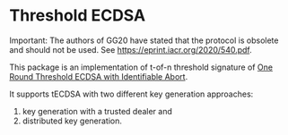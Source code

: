 # Threshold ECDSA

Important: The authors of GG20 have stated that the protocol is obsolete and should not be used. See https://eprint.iacr.org/2020/540.pdf.


This package is an implementation of t-of-n threshold signature of
[One Round Threshold ECDSA with Identifiable Abort](https://eprint.iacr.org/2020/540.pdf).

It supports tECDSA with two different key generation approaches:

1. key generation with a trusted dealer and
2. distributed key generation.
